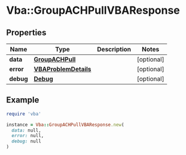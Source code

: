 # Vba::GroupACHPullVBAResponse

## Properties

| Name | Type | Description | Notes |
| ---- | ---- | ----------- | ----- |
| **data** | [**GroupACHPull**](GroupACHPull.md) |  | [optional] |
| **error** | [**VBAProblemDetails**](VBAProblemDetails.md) |  | [optional] |
| **debug** | [**Debug**](Debug.md) |  | [optional] |

## Example

```ruby
require 'vba'

instance = Vba::GroupACHPullVBAResponse.new(
  data: null,
  error: null,
  debug: null
)
```

